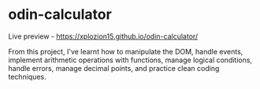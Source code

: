 # odin-calculator

Live preview - https://xplozion15.github.io/odin-calculator/


From this project, I've learnt how to manipulate the DOM, handle events, implement arithmetic operations with functions, manage logical conditions, handle errors, manage decimal points, and practice clean coding techniques.   